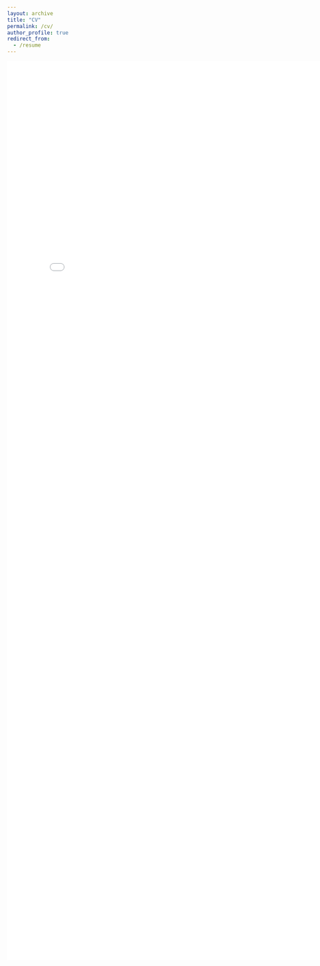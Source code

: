 ```yaml
---
layout: archive
title: "CV"
permalink: /cv/
author_profile: true
redirect_from:
  - /resume
---
```


<embed src="../files/short_CV.pdf" width="800px" height="2100px" />